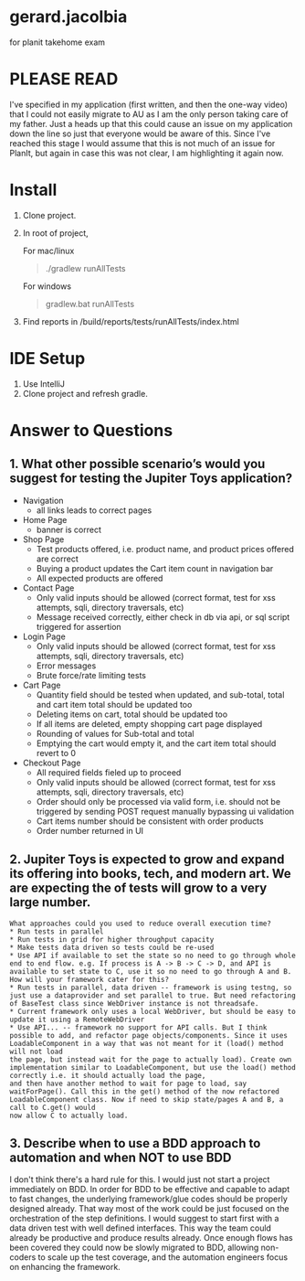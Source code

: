 # gerard.jacolbia
for planit takehome exam

# PLEASE READ
I've specified in my application (first written, and then the one-way video) that I could not easily migrate to AU as I am the only person taking care of my father.
Just a heads up that this could cause an issue on my application down the line so just that everyone would be aware of this. Since I've reached this stage I would assume
that this is not much of an issue for PlanIt, but again in case this was not clear, I am highlighting it again now.

# Install
1. Clone project.
2. In root of project,

    For mac/linux

    > ./gradlew runAllTests
    
    For windows

    > gradlew.bat runAllTests
3. Find reports in /build/reports/tests/runAllTests/index.html 

# IDE Setup
1. Use IntelliJ
2. Clone project and refresh gradle.

# Answer to Questions
## 1. What other possible scenario’s would you suggest for testing the Jupiter Toys application?
* Navigation
    * all links leads to correct pages
* Home Page
    * banner is correct
* Shop Page
    * Test products offered, i.e. product name, and product prices offered are correct
    * Buying a product updates the Cart item count in navigation bar
    * All expected products are offered
* Contact Page
    * Only valid inputs should be allowed (correct format, test for xss attempts, sqli, directory traversals, etc)
    * Message received correctly, either check in db via api, or sql script triggered for assertion
* Login Page
    * Only valid inputs should be allowed (correct format, test for xss attempts, sqli, directory traversals, etc)
    * Error messages
    * Brute force/rate limiting tests
* Cart Page
    * Quantity field should be tested when updated, and sub-total, total and cart item total should be updated too
    * Deleting items on cart, total should be updated too
    * If all items are deleted, empty shopping cart page displayed
    * Rounding of values for Sub-total and total
    * Emptying the cart would empty it, and the cart item total should revert to 0
* Checkout Page
    * All required fields fieled up to proceed
    * Only valid inputs should be allowed (correct format, test for xss attempts, sqli, directory traversals, etc)
    * Order should only be processed via valid form, i.e. should not be triggered by sending POST request manually bypassing ui validation
    * Cart items number should be consistent with order products
    * Order number returned in UI

## 2. Jupiter Toys is expected to grow and expand its offering into books, tech, and modern art. We are expecting the of tests will grow to a very large number.

    What approaches could you used to reduce overall execution time?
    * Run tests in parallel
    * Run tests in grid for higher throughput capacity
    * Make tests data driven so tests could be re-used
    * Use API if available to set the state so no need to go through whole end to end flow. e.g. If process is A -> B -> C -> D, and API is available to set state to C, use it so no need to go through A and B.
    How will your framework cater for this?
    * Run tests in parallel, data driven -- framework is using testng, so just use a dataprovider and set parallel to true. But need refactoring of BaseTest class since WebDriver instance is not threadsafe.
    * Current framework only uses a local WebDriver, but should be easy to update it using a RemoteWebDriver
    * Use API... -- framework no support for API calls. But I think possible to add, and refactor page objects/components. Since it uses LoadableComponent in a way that was not meant for it (load() method will not load
    the page, but instead wait for the page to actually load). Create own implementation similar to LoadableComponent, but use the load() method correctly i.e. it should actually load the page,
    and then have another method to wait for page to load, say waitForPage(). Call this in the get() method of the now refactored LoadableComponent class. Now if need to skip state/pages A and B, a call to C.get() would
    now allow C to actually load.

## 3. Describe when to use a BDD approach to automation and when NOT to use BDD 
I don't think there's a hard rule for this. I would just not start a project immediately on BDD. In order for BDD to be effective and capable to adapt to fast
changes, the underlying framework/glue codes should be properly designed already. That way most of the work could be just focused on the orchestration of the
step definitions.
I would suggest to start first with a data driven test with well defined interfaces. This way the team could already be productive and produce results already. Once
enough flows has been covered they could now be slowly migrated to BDD, allowing non-coders to scale up the test coverage, and the automation engineers focus on
enhancing the framework. 



